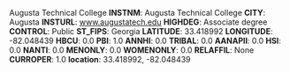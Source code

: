 
Augusta Technical College
**INSTNM**: Augusta Technical College 
**CITY**: Augusta 
**INSTURL**: www.augustatech.edu 
**HIGHDEG**: Associate degree 
**CONTROL**: Public 
**ST_FIPS**: Georgia 
**LATITUDE**: 33.418992 
**LONGITUDE**: -82.048439 
**HBCU**: 0.0 
**PBI**: 1.0 
**ANNHI**: 0.0 
**TRIBAL**: 0.0 
**AANAPII**: 0.0 
**HSI**: 0.0 
**NANTI**: 0.0 
**MENONLY**: 0.0 
**WOMENONLY**: 0.0 
**RELAFFIL**: None 
**CURROPER**: 1.0 
**location**: 33.418992, -82.048439 